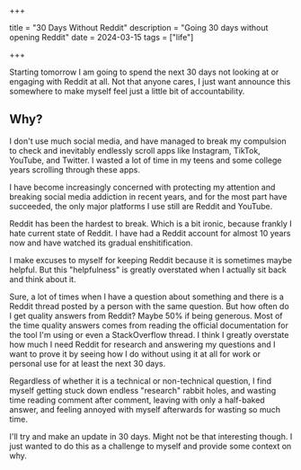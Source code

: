 +++

title = "30 Days Without Reddit"
description = "Going 30 days without opening Reddit"
date = 2024-03-15
tags = ["life"]

+++

Starting tomorrow I am going to spend the next 30 days not looking at or engaging with Reddit at all. Not that anyone cares, I just want announce this somewhere to make myself feel just a little bit of accountability.

## Why?

I don't use much social media, and have managed to break my compulsion to check and inevitably endlessly scroll apps like Instagram, TikTok, YouTube, and Twitter. I wasted a lot of time in my teens and some college years scrolling through these apps.

I have become increasingly concerned with protecting my attention and breaking social media addiction in recent years, and for the most part have succeeded, the only major platforms I use still are Reddit and YouTube.

Reddit has been the hardest to break. Which is a bit ironic, because frankly I hate current state of Reddit. I have had a Reddit account for almost 10 years now and have watched its gradual enshitification.

I make excuses to myself for keeping Reddit because it is sometimes maybe helpful. But this "helpfulness" is greatly overstated when I actually sit back and think about it.

Sure, a lot of times when I have a question about something and there is a Reddit thread posted by a person with the same question. But how often do I get quality answers from Reddit? Maybe 50% if being generous. Most of the time quality answers comes from reading the official documentation for the tool I'm using or even a StackOverflow thread. I think I greatly overstate how much I need Reddit for research and answering my questions and I want to prove it by seeing how I do without using it at all for work or personal use for at least the next 30 days.

Regardless of whether it is a technical or non-technical question, I find myself getting stuck down endless "research" rabbit holes, and wasting time reading comment after comment, leaving with only a half-baked answer, and feeling annoyed with myself afterwards for wasting so much time.

I'll try and make an update in 30 days. Might not be that interesting though. I just wanted to do this as a challenge to myself and provide some context on why.

